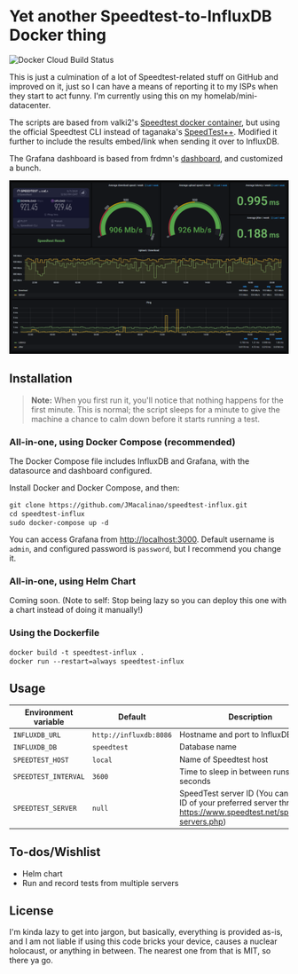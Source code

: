 # Yet another Speedtest-to-InfluxDB Docker thing

![Docker Cloud Build Status](https://img.shields.io/docker/cloud/build/jmacalinao/speedtest-influx?style=for-the-badge)

This is just a culmination of a lot of Speedtest-related stuff on GitHub and improved on it, just so I can have a means of reporting it to my ISPs when they start to act funny. I'm currently using this on my homelab/mini-datacenter.

The scripts are based from valki2's [Speedtest docker container](https://github.com/valki2/Speedtestplusplus), but using the official Speedtest CLI instead of taganaka's [SpeedTest++](https://github.com/taganaka/SpeedTest). Modified it further to include the results embed/link when sending it over to InfluxDB.

The Grafana dashboard is based from frdmn's [dashboard](https://github.com/frdmn/docker-speedtest-grafana), and customized a bunch.

![Grafana dashboard](dashboard.png "Grafana dashboard")

## Installation

> **Note:** When you first run it, you'll notice that nothing happens for the first minute. This is normal; the script sleeps for a minute to give the machine a chance to calm down before it starts running a test.

### All-in-one, using Docker Compose (recommended)

The Docker Compose file includes InfluxDB and Grafana, with the datasource and dashboard configured.

Install Docker and Docker Compose, and then:

    git clone https://github.com/JMacalinao/speedtest-influx.git
    cd speedtest-influx
    sudo docker-compose up -d

You can access Grafana from <http://localhost:3000>. Default username is `admin`, and configured password is `password`, but I recommend you change it.

### All-in-one, using Helm Chart

Coming soon. (Note to self: Stop being lazy so you can deploy this one with a chart instead of doing it manually!)

### Using the Dockerfile

    docker build -t speedtest-influx .
    docker run --restart=always speedtest-influx

## Usage

Environment variable | Default | Description
-------------------- | ------- | -----------
`INFLUXDB_URL` | `http://influxdb:8086` | Hostname and port to InfluxDB
`INFLUXDB_DB` | `speedtest` | Database name
`SPEEDTEST_HOST` | `local` | Name of Speedtest host
`SPEEDTEST_INTERVAL` | `3600` | Time to sleep in between runs; in seconds
`SPEEDTEST_SERVER` | `null` | SpeedTest server ID (You can get the ID of your preferred server through <https://www.speedtest.net/speedtest-servers.php>)

## To-dos/Wishlist

* Helm chart
* Run and record tests from multiple servers

## License

I'm kinda lazy to get into jargon, but basically, everything is provided as-is, and I am not liable if using this code bricks your device, causes a nuclear holocaust, or anything in between. The nearest one from that is MIT, so there ya go.
